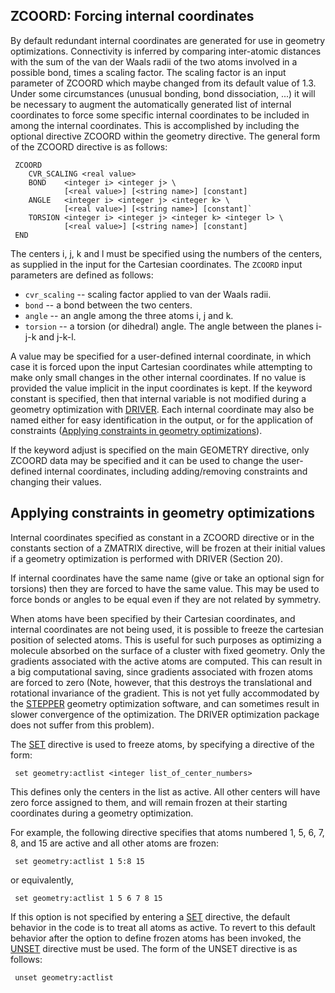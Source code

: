 ## ZCOORD: Forcing internal coordinates

By default redundant internal coordinates are generated for use in
geometry optimizations. Connectivity is inferred by comparing
inter-atomic distances with the sum of the van der Waals radii of the
two atoms involved in a possible bond, times a scaling factor. The
scaling factor is an input parameter of ZCOORD which maybe changed from
its default value of 1.3. Under some circumstances (unusual bonding,
bond dissociation, ...) it will be necessary to augment the
automatically generated list of internal coordinates to force some
specific internal coordinates to be included in among the internal
coordinates. This is accomplished by including the optional directive
ZCOORD within the geometry directive. The general form of the ZCOORD
directive is as
follows:
```
 ZCOORD  
    CVR_SCALING <real value>  
    BOND    <integer i> <integer j> \  
            [<real value>] [<string name>] [constant]  
    ANGLE   <integer i> <integer j> <integer k> \  
            [<real value>] [<string name>] [constant]` 
    TORSION <integer i> <integer j> <integer k> <integer l> \  
            [<real value>] [<string name>] [constant]  
 END
```
The centers i, j, k and l must be specified using the numbers of the
centers, as supplied in the input for the Cartesian coordinates. The
`ZCOORD` input parameters are defined as follows:

  - `cvr_scaling` -- scaling factor applied to van der Waals radii.
  - `bond` -- a bond between the two centers.
  - `angle` -- an angle among the three atoms i, j and k.
  - `torsion` -- a torsion (or dihedral) angle. The angle between the
    planes i-j-k and j-k-l.

A value may be specified for a user-defined internal coordinate, in
which case it is forced upon the input Cartesian coordinates while
attempting to make only small changes in the other internal coordinates.
If no value is provided the value implicit in the input coordinates is
kept. If the keyword constant is specified, then that internal variable
is not modified during a geometry optimization with
[DRIVER](Geometry-Optimization.md#geometry-optimization-with-driver).
Each internal coordinate may also be named either for easy
identification in the output, or for the application of constraints
([Applying constraints in geometry
optimizations](#applying-constraints-in-geometry-optimizations)).

If the keyword adjust is specified on the main GEOMETRY directive, only
ZCOORD data may be specified and it can be used to change the
user-defined internal coordinates, including adding/removing constraints
and changing their values.

## Applying constraints in geometry optimizations

Internal coordinates specified as constant in a ZCOORD directive or in
the constants section of a ZMATRIX directive, will be frozen at their
initial values if a geometry optimization is performed with DRIVER
(Section 20).

If internal coordinates have the same name (give or take an optional
sign for torsions) then they are forced to have the same value. This may
be used to force bonds or angles to be equal even if they are not
related by symmetry.

When atoms have been specified by their Cartesian coordinates, and
internal coordinates are not being used, it is possible to freeze the
cartesian position of selected atoms. This is useful for such purposes
as optimizing a molecule absorbed on the surface of a cluster with fixed
geometry. Only the gradients associated with the active atoms are
computed. This can result in a big computational saving, since gradients
associated with frozen atoms are forced to zero (Note, however, that
this destroys the translational and rotational invariance of the
gradient. This is not yet fully accommodated by the
[STEPPER](Geometry-Optimization.md#geometry-optimization-with-stepper)
geometry optimization software, and can sometimes result in slower
convergence of the optimization. The DRIVER optimization package does
not suffer from this problem).

The [SET](SET.md) directive is used to freeze atoms,
by specifying a directive of the form:
```
 set geometry:actlist <integer list_of_center_numbers>
```
This defines only the centers in the list as active. All other centers
will have zero force assigned to them, and will remain frozen at their
starting coordinates during a geometry optimization.

For example, the following directive specifies that atoms numbered 1, 5,
6, 7, 8, and 15 are active and all other atoms are frozen:
```
 set geometry:actlist 1 5:8 15
```
or equivalently,
```
 set geometry:actlist 1 5 6 7 8 15
```
If this option is not specified by entering a [SET](SET.md)
directive, the default behavior in the code is to treat all atoms as
active. To revert to this default behavior after the option to define
frozen atoms has been invoked, the [UNSET](UNSET.md) directive
must be used. The form of the UNSET directive is as follows:
```
 unset geometry:actlist
```